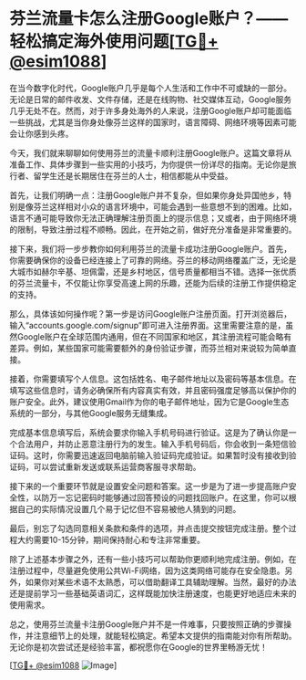 # 芬兰流量卡怎么注册Google账户？——轻松搞定海外使用问题[[TG💪+ @esim1088](https://t.me/s/esim1088)]

在当今数字化时代，Google账户几乎是每个人生活和工作中不可或缺的一部分。无论是日常的邮件收发、文件存储，还是在线购物、社交媒体互动，Google服务几乎无处不在。然而，对于许多身处海外的人来说，注册Google账户却可能面临一些挑战，尤其是当你身处像芬兰这样的国家时，语言障碍、网络环境等因素可能会让你感到头疼。

今天，我们就来聊聊如何使用芬兰的流量卡顺利注册Google账户。这篇文章将从准备工作、具体步骤到一些实用的小技巧，为你提供一份详尽的指南。无论你是旅行者、留学生还是长期居住在芬兰的人士，相信都能从中受益。

首先，让我们明确一点：注册Google账户并不复杂，但如果你身处异国他乡，特别是像芬兰这样相对小众的语言环境中，可能会遇到一些意想不到的困难。比如，语言不通可能导致你无法正确理解注册页面上的提示信息；又或者，由于网络环境的限制，导致注册过程不顺畅。因此，在开始之前，做好充分准备是非常重要的。

接下来，我们将一步步教你如何利用芬兰的流量卡成功注册Google账户。首先，你需要确保你的设备已经连接上了可靠的网络。芬兰的移动网络覆盖广泛，无论是大城市如赫尔辛基、坦佩雷，还是乡村地区，信号质量都相当不错。选择一张优质的芬兰流量卡，不仅能让你享受高速上网的乐趣，还能为后续的注册工作提供稳定的支持。

那么，具体该如何操作呢？第一步是访问Google账户注册页面。打开浏览器后，输入“accounts.google.com/signup”即可进入注册界面。这里需要注意的是，虽然Google账户在全球范围内通用，但在不同国家和地区，其注册流程可能会略有差异。例如，某些国家可能需要额外的身份验证步骤，而芬兰相对来说较为简单直接。

接着，你需要填写个人信息。这包括姓名、电子邮件地址以及密码等基本信息。在填写这些信息时，请务必确保所有内容真实有效，并且密码强度足够高以保护你的账户安全。此外，建议使用Gmail作为你的电子邮件地址，因为它是Google生态系统的一部分，与其他Google服务无缝集成。

完成基本信息填写后，系统会要求你输入手机号码进行验证。这是为了确认你是一个合法用户，并防止恶意注册行为的发生。输入手机号码后，你会收到一条短信验证码。这时，你需要迅速返回电脑前输入验证码完成验证。如果暂时没有接收到验证码，可以尝试重新发送或联系运营商客服寻求帮助。

接下来的一个重要环节就是设置安全问题和答案。这一步是为了进一步提高账户安全性，以防万一忘记密码时能够通过回答预设的问题找回账户。在这里，你可以根据自己的实际情况设置几个易于记忆但不容易被他人猜到的问题。

最后，别忘了勾选同意相关条款和条件的选项，并点击提交按钮完成注册。整个过程大约需要10-15分钟，期间保持耐心和专注非常重要。

除了上述基本步骤之外，还有一些小技巧可以帮助你更顺利地完成注册。例如，在注册过程中，尽量避免使用公共Wi-Fi网络，因为这类网络可能存在安全隐患。另外，如果你对某些术语不太熟悉，可以借助翻译工具辅助理解。当然，最好的办法还是提前学习一些基础英语词汇，这样既能加快注册速度，也能更好地适应未来的使用需求。

总之，使用芬兰流量卡注册Google账户并不是一件难事，只要按照正确的步骤操作，并注意细节上的处理，就能轻松搞定。希望本文提供的指南能对你有所帮助。无论你是初次尝试还是经验丰富，都祝愿你在Google的世界里畅游无忧！

[[TG💪+ @esim1088](https://t.me/s/esim1088) ![Image](https://i.postimg.cc/4NQfJmqS/Snipaste-2025-05-13-00-14-12.png)]